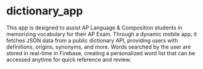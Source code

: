 # dictionary_app
This app is designed to assist AP Language & Composition students in memorizing vocabulary for their AP Exam. Through a dynamic mobile app, it fetches JSON data from a public dictionary API, providing users with definitions, origins, synonyms, and more. Words searched by the user are stored in real-time in Firebase, creating a personalized word list that can be accessed anytime for quick reference and review.

